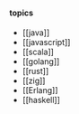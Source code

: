 #### topics
- [[java]]
- [[javascript]]
- [[scala]]
- [[golang]]
- [[rust]]
- [[zig]]
- [[Erlang]]
- [[haskell]]

